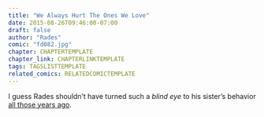 ```yaml
---
title: "We Always Hurt The Ones We Love"
date: 2015-08-26T09:46:00-07:00
draft: false
author: "Rades"
comic: "fd082.jpg"
chapter: CHAPTERTEMPLATE
chapter_link: CHAPTERLINKTEMPLATE
tags: TAGSLISTTEMPLATE
related_comics: RELATEDCOMICTEMPLATE
---
```


I guess Rades shouldn’t have turned such a *blind eye* to his sister’s behavior <a href="/comic/bonus-character-profile-rades/">all those years ago</a>.

